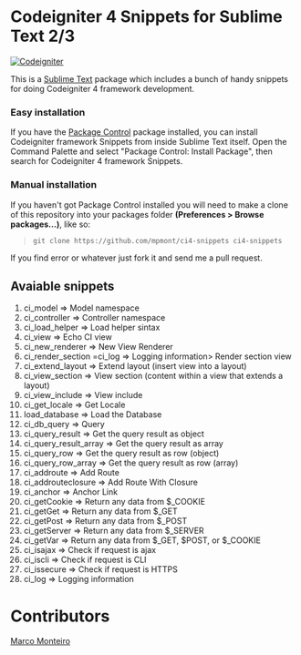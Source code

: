 Codeigniter 4 Snippets for Sublime Text 2/3
=======================

[![Codeigniter](https://img.shields.io/badge/Codeigniter-v4.0-orange.svg)](http://codeigniter.com/)

This is a [Sublime Text][sublime] package which includes a bunch of handy snippets for doing Codeigniter 4 framework development.

### Easy installation ###

If you have the [Package Control][package_control] package installed, you can install Codeigniter framework Snippets from inside Sublime Text itself. Open the Command Palette and select "Package Control: Install Package", then search for Codeigniter 4 framework Snippets.

### Manual installation ###

If you haven't got Package Control installed you will need to make a clone of this repository into your packages folder **(Preferences > Browse packages...)**, like so:

 > `git clone https://github.com/mpmont/ci4-snippets ci4-snippets`

If you find error or whatever just fork it and send me a pull request.

[sublime]: http://www.sublimetext.com/
[package_control]: https://packagecontrol.io/


## Avaiable snippets

1. ci_model => Model namespace
2. ci_controller => Controller namespace
3. ci_load_helper => Load helper sintax
4. ci_view => Echo CI view
5. ci_new_renderer => New View Renderer
6. ci_render_section =ci_log =>  Logging information> Render section view
7. ci_extend_layout => Extend layout (insert view into a layout)
8. ci_view_section => View section (content within a view that extends a layout)
9. ci_view_include => View include
10. ci_get_locale => Get Locale
11. load_database => Load the Database
12. ci_db_query => Query
13. ci_query_result => Get the query result as object
14. ci_query_result_array => Get the query result as array
15. ci_query_row => Get the query result as row (object)
16. ci_query_row_array => Get the query result as row (array)
17. ci_addroute => Add Route
18. ci_addrouteclosure => Add Route With Closure
19. ci_anchor => Anchor Link
20. ci_getCookie => Return any data from $_COOKIE
21. ci_getGet => Return any data from $_GET
22. ci_getPost => Return any data from $_POST
23. ci_getServer => Return any data from $_SERVER
24. ci_getVar => Return any data from $_GET, $POST, or $_COOKIE
25. ci_isajax => Check if request is ajax
26. ci_iscli => Check if request is CLI
27. ci_issecure => Check if request is HTTPS
28. ci_log => Logging information

# Contributors

[Marco Monteiro](https://marcomonteiro.net)
